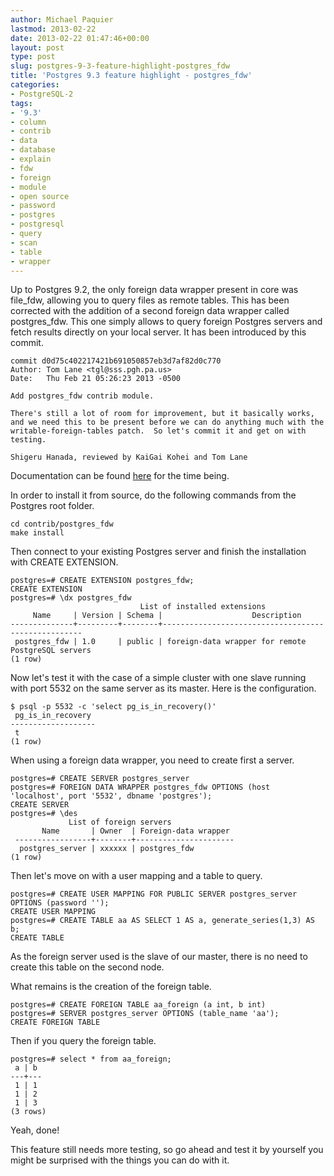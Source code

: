 ```yaml
---
author: Michael Paquier
lastmod: 2013-02-22
date: 2013-02-22 01:47:46+00:00
layout: post
type: post
slug: postgres-9-3-feature-highlight-postgres_fdw
title: 'Postgres 9.3 feature highlight - postgres_fdw'
categories:
- PostgreSQL-2
tags:
- '9.3'
- column
- contrib
- data
- database
- explain
- fdw
- foreign
- module
- open source
- password
- postgres
- postgresql
- query
- scan
- table
- wrapper
---
```


Up to Postgres 9.2, the only foreign data wrapper present in core was file\_fdw, allowing you to query files as remote tables. This has been corrected with the addition of a second foreign data wrapper called postgres\_fdw. This one simply allows to query foreign Postgres servers and fetch results directly on your local server. It has been introduced by this commit.

    commit d0d75c402217421b691050857eb3d7af82d0c770
    Author: Tom Lane <tgl@sss.pgh.pa.us>
    Date:   Thu Feb 21 05:26:23 2013 -0500
    
    Add postgres_fdw contrib module.
    
    There's still a lot of room for improvement, but it basically works,
    and we need this to be present before we can do anything much with the
    writable-foreign-tables patch.  So let's commit it and get on with testing.
    
    Shigeru Hanada, reviewed by KaiGai Kohei and Tom Lane

Documentation can be found [here](http://www.postgresql.org/docs/devel/static/postgres-fdw.html) for the time being.

In order to install it from source, do the following commands from the Postgres root folder.

    cd contrib/postgres_fdw
    make install

Then connect to your existing Postgres server and finish the installation with CREATE EXTENSION.

    postgres=# CREATE EXTENSION postgres_fdw;
    CREATE EXTENSION
    postgres=# \dx postgres_fdw
                                 List of installed extensions
         Name     | Version | Schema |                    Description                     
    --------------+---------+--------+----------------------------------------------------
     postgres_fdw | 1.0     | public | foreign-data wrapper for remote PostgreSQL servers
    (1 row)

Now let's test it with the case of a simple cluster with one slave running with port 5532 on the same server as its master. Here is the configuration.

    $ psql -p 5532 -c 'select pg_is_in_recovery()'
     pg_is_in_recovery 
    -------------------
     t
    (1 row)

When using a foreign data wrapper, you need to create first a server.

    postgres=# CREATE SERVER postgres_server
    postgres=# FOREIGN DATA WRAPPER postgres_fdw OPTIONS (host 'localhost', port '5532', dbname 'postgres');
    CREATE SERVER
    postgres=# \des
                 List of foreign servers
           Name       | Owner  | Foreign-data wrapper 
     -----------------+--------+----------------------
      postgres_server | xxxxxx | postgres_fdw
    (1 row)

Then let's move on with a user mapping and a table to query.

    postgres=# CREATE USER MAPPING FOR PUBLIC SERVER postgres_server OPTIONS (password '');
    CREATE USER MAPPING
    postgres=# CREATE TABLE aa AS SELECT 1 AS a, generate_series(1,3) AS b;
    CREATE TABLE

As the foreign server used is the slave of our master, there is no need to create this table on the second node.

What remains is the creation of the foreign table.

    postgres=# CREATE FOREIGN TABLE aa_foreign (a int, b int)
    postgres=# SERVER postgres_server OPTIONS (table_name 'aa');
    CREATE FOREIGN TABLE

Then if you query the foreign table.

    postgres=# select * from aa_foreign;
     a | b 
    ---+---
     1 | 1
     1 | 2
     1 | 3
    (3 rows)

Yeah, done!

This feature still needs more testing, so go ahead and test it by yourself you might be surprised with the things you can do with it.
